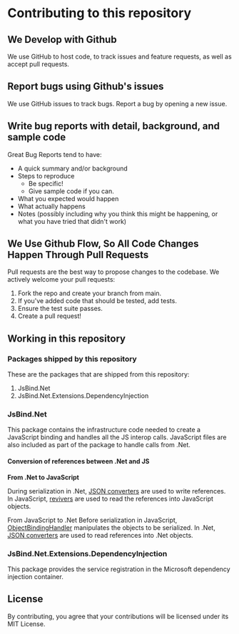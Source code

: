 # Contributing to this repository

## We Develop with Github
We use GitHub to host code, to track issues and feature requests, as well as accept pull requests.

## Report bugs using Github's issues
We use GitHub issues to track bugs. Report a bug by opening a new issue.

## Write bug reports with detail, background, and sample code
Great Bug Reports tend to have:

- A quick summary and/or background
- Steps to reproduce
  - Be specific!
  - Give sample code if you can.
- What you expected would happen
- What actually happens
- Notes (possibly including why you think this might be happening, or what you have tried that didn't work)

## We Use Github Flow, So All Code Changes Happen Through Pull Requests
Pull requests are the best way to propose changes to the codebase. We actively welcome your pull requests:

1. Fork the repo and create your branch from main.
0. If you've added code that should be tested, add tests.
0. Ensure the test suite passes.
0. Create a pull request!

## Working in this repository
### Packages shipped by this repository
These are the packages that are shipped from this repository:
1. JsBind.Net
0. JsBind.Net.Extensions.DependencyInjection

### JsBind.Net
This package contains the infrastructure code needed to create a JavaScript binding and handles all the JS interop calls.
JavaScript files are also included as part of the package to handle calls from .Net.

#### Conversion of references between .Net and JS

**From .Net to JavaScript**

During serialization in .Net, [JSON converters](src/JsBind.Net/Internal/JsonConverters) are used to write references.
In JavaScript, [revivers](src/JsBind.Net/content/JsBindScripts/Modules/JsonRevivers) are used to read the references into JavaScript objects.

From JavaScript to .Net
Before serialization in JavaScript, [ObjectBindingHandler](src/JsBind.Net/content/JsBindScripts/Modules/ObjectBindingHandler.js) manipulates the objects to be serialized.
In .Net, [JSON converters](src/JsBind.Net/Internal/JsonConverters) are used to read references into .Net objects.

### JsBind.Net.Extensions.DependencyInjection
This package provides the service registration in the Microsoft dependency injection container.

## License
By contributing, you agree that your contributions will be licensed under its MIT License.